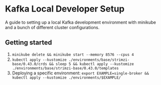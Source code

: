 # Kafka Local Developer Setup
A guide to setting up a local Kafka development environment with minikube and a bunch of different cluster configurations.


## Getting started
1. `minikube delete && minikube start --memory 8576 --cpus 4`
2. `kubectl apply --kustomize ./environments/base/strimzi-base/0.43.0/crds && sleep 5 && kubectl apply --kustomize ./environments/base/strimzi-base/0.43.0/templates`
3. Deploying a specific environment: `export EXAMPLE=single-broker && kubectl apply --kustomize ./environments/$EXAMPLE/`